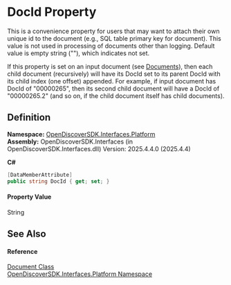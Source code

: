 # DocId Property



This is a convenience property for users that may want to attach their own unique id to the document (e.g., SQL table primary key for document). This value is not used in processing of documents other than logging. Default value is empty string (""), which indicates not set.

If this property is set on an input document (see <a href="b68ae6b1-5941-ef7e-5054-9537863e0856">Documents</a>), then each child document (recursively) will have its DocId set to its parent DocId with its child index (one offset) appended. For example, if input document has DocId of "00000265", then its second child document will have a DocId of "00000265.2" (and so on, if the child document itself has child documents).




## Definition
**Namespace:** <a href="a1e65d49-050f-842a-426e-ba8aab188009">OpenDiscoverSDK.Interfaces.Platform</a>  
**Assembly:** OpenDiscoverSDK.Interfaces (in OpenDiscoverSDK.Interfaces.dll) Version: 2025.4.4.0 (2025.4.4)

**C#**
``` C#
[DataMemberAttribute]
public string DocId { get; set; }
```



#### Property Value
String

## See Also


#### Reference
<a href="1ada9969-add0-f951-f601-f7107618fb9d">Document Class</a>  
<a href="a1e65d49-050f-842a-426e-ba8aab188009">OpenDiscoverSDK.Interfaces.Platform Namespace</a>  
